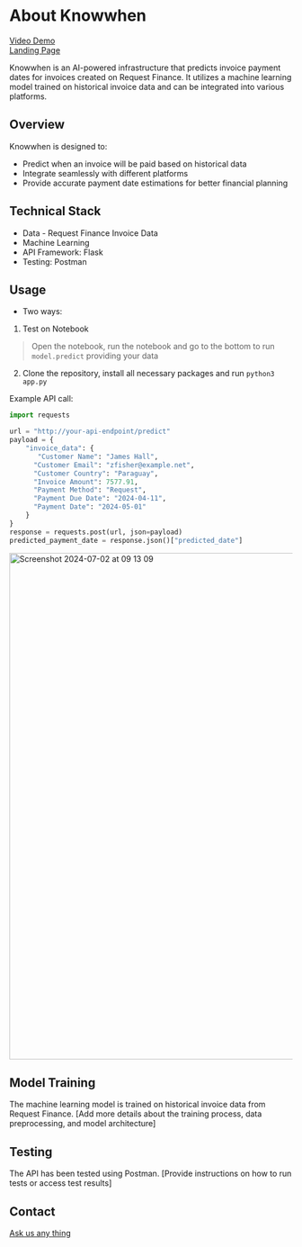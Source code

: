 # About Knowwhen

[Video Demo](https://youtu.be/Ntp2OrcMTtE)<br/>
[Landing Page](https://knowwhen.vercel.app)

Knowwhen is an AI-powered infrastructure that predicts invoice payment dates for invoices created on Request Finance. It utilizes a machine learning model trained on historical invoice data and can be integrated into various platforms.

## Overview

Knowwhen is designed to:
- Predict when an invoice will be paid based on historical data
- Integrate seamlessly with different platforms
- Provide accurate payment date estimations for better financial planning

## Technical Stack

- Data - Request Finance Invoice Data
- Machine Learning
- API Framework: Flask
- Testing: Postman

## Usage

- Two ways:
1. Test on Notebook
> Open the notebook, run the notebook and go to the bottom to run `model.predict` providing your data
2. Clone the repository, install all necessary packages and run `python3 app.py`

Example API call:

```python
import requests

url = "http://your-api-endpoint/predict"
payload = {
    "invoice_data": {
       "Customer Name": "James Hall",
      "Customer Email": "zfisher@example.net",
      "Customer Country": "Paraguay",
      "Invoice Amount": 7577.91,
      "Payment Method": "Request",
      "Payment Due Date": "2024-04-11",
      "Payment Date": "2024-05-01"
    }
}
response = requests.post(url, json=payload)
predicted_payment_date = response.json()["predicted_date"]

```
<img width="900" alt="Screenshot 2024-07-02 at 09 13 09" src="https://github.com/Taiwrash/knowwhen/assets/49725691/a76e67ba-d468-4d4f-8474-5187a8f38b18">


## Model Training

The machine learning model is trained on historical invoice data from Request Finance. [Add more details about the training process, data preprocessing, and model architecture]

## Testing

The API has been tested using Postman. [Provide instructions on how to run tests or access test results]

## Contact

[Ask us any thing](rasheedrtm1@gmail.com)
